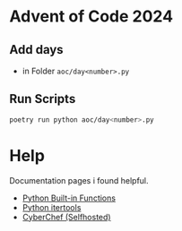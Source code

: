 # Advent of Code 2024

## Add days

* in Folder `aoc/day<number>.py`


## Run Scripts

```bash
poetry run python aoc/day<number>.py
```

# Help

Documentation pages i found helpful.

* [Python Built-in Functions](https://docs.python.org/3/library/functions.html)
* [Python itertools](https://docs.python.org/3/library/itertools.html#itertools.starmap)
* [CyberChef (Selfhosted)](https://cyberchef.enea.tech)